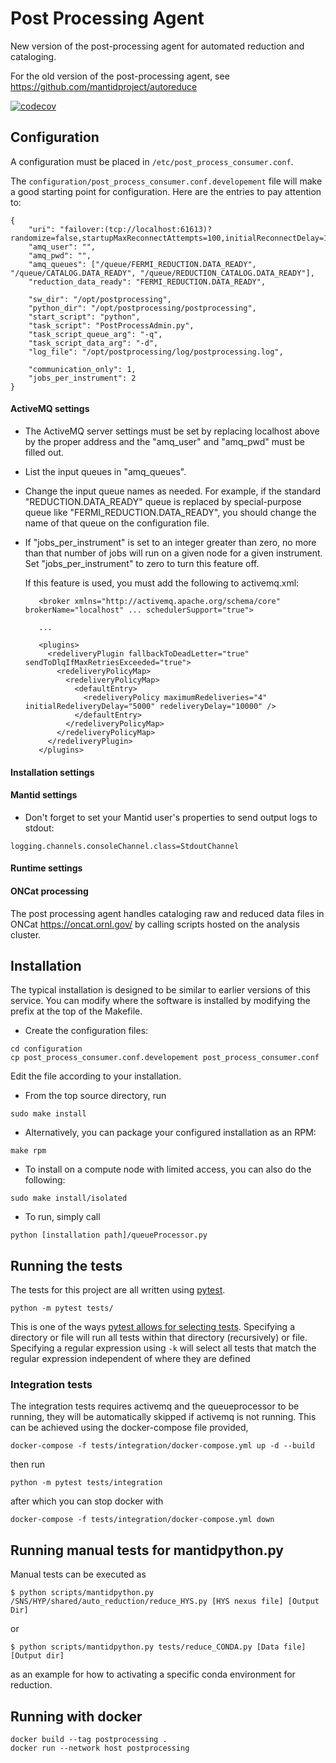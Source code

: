 Post Processing Agent
=====================

New version of the post-processing agent for automated reduction and cataloging.

For the old version of the post-processing agent, see https://github.com/mantidproject/autoreduce


[![codecov](https://codecov.io/github/neutrons/post_processing_agent/graph/badge.svg?token=OYoTSnbmEL)](https://codecov.io/github/neutrons/post_processing_agent)

Configuration
-------------
A configuration must be placed in `/etc/post_process_consumer.conf`.

The `configuration/post_process_consumer.conf.developement` file will make a good starting
point for configuration. Here are the entries to pay attention to:

    {
        "uri": "failover:(tcp://localhost:61613)?randomize=false,startupMaxReconnectAttempts=100,initialReconnectDelay=1000,maxReconnectDelay=5000,maxReconnectAttempts=-1",
        "amq_user": "",
        "amq_pwd": "",
        "amq_queues": ["/queue/FERMI_REDUCTION.DATA_READY", "/queue/CATALOG.DATA_READY", "/queue/REDUCTION_CATALOG.DATA_READY"],
        "reduction_data_ready": "FERMI_REDUCTION.DATA_READY",

        "sw_dir": "/opt/postprocessing",
        "python_dir": "/opt/postprocessing/postprocessing",
        "start_script": "python",
        "task_script": "PostProcessAdmin.py",
        "task_script_queue_arg": "-q",
        "task_script_data_arg": "-d",
        "log_file": "/opt/postprocessing/log/postprocessing.log",

        "communication_only": 1,
        "jobs_per_instrument": 2
    }

#### ActiveMQ settings

   - The ActiveMQ server settings must be set by replacing localhost above
     by the proper address and the "amq_user" and "amq_pwd" must be filled out.
   - List the input queues in "amq_queues".
   - Change the input queue names as needed. For example, if the standard
     "REDUCTION.DATA_READY" queue is replaced by special-purpose queue like
     "FERMI_REDUCTION.DATA_READY", you should change the name of that queue
     on the configuration file.

   - If "jobs_per_instrument" is set to an integer greater than zero, no more than
      that number of jobs will run on a given node for a given instrument.
      Set "jobs_per_instrument" to zero to turn this feature off.

      If this feature is used, you must add the following to activemq.xml:

            <broker xmlns="http://activemq.apache.org/schema/core" brokerName="localhost" ... schedulerSupport="true">

            ...

            <plugins>
              <redeliveryPlugin fallbackToDeadLetter="true" sendToDlqIfMaxRetriesExceeded="true">
                <redeliveryPolicyMap>
                  <redeliveryPolicyMap>
                    <defaultEntry>
                      <redeliveryPolicy maximumRedeliveries="4" initialRedeliveryDelay="5000" redeliveryDelay="10000" />
                    </defaultEntry>
                  </redeliveryPolicyMap>
                </redeliveryPolicyMap>
              </redeliveryPlugin>
            </plugins>

#### Installation settings


#### Mantid settings

   - Don't forget to set your Mantid user's properties to send output logs to stdout:

    logging.channels.consoleChannel.class=StdoutChannel

#### Runtime settings

#### ONCat processing

The post processing agent handles cataloging raw and reduced data files in ONCat https://oncat.ornl.gov/ by
calling scripts hosted on the analysis cluster.


Installation
------------
The typical installation is designed to be similar to earlier versions of this service.
You can modify where the software is installed by modifying the prefix at the top of the Makefile.

   - Create the configuration files:

    cd configuration
    cp post_process_consumer.conf.developement post_process_consumer.conf

   Edit the file according to your installation.

   - From the top source directory, run

    sudo make install

   - Alternatively, you can package your configured installation as an RPM:

    make rpm

   - To install on a compute node with limited access, you can also do the following:

    sudo make install/isolated

   - To run, simply call

    python [installation path]/queueProcessor.py


Running the tests
-----------------

The tests for this project are all written using [pytest](https://docs.pytest.org/en/latest>).

    python -m pytest tests/

This is one of the ways [pytest allows for selecting tests](https://docs.pytest.org/en/latest/usage.html#specifying-tests-selecting-tests).
Specifying a directory or file will run all tests within that directory (recursively) or file.
Specifying a regular expression using ``-k`` will select all tests that match the regular expression independent of where they are defined

### Integration tests

The integration tests requires activemq and the queueprocessor to be running, they will be automatically skipped if activemq is not running. This can be achieved using the docker-compose file provided,

    docker-compose -f tests/integration/docker-compose.yml up -d --build

then run

    python -m pytest tests/integration

after which you can stop docker with

    docker-compose -f tests/integration/docker-compose.yml down


Running manual tests for mantidpython.py
----------------------------------------

Manual tests can be executed as

    $ python scripts/mantidpython.py /SNS/HYP/shared/auto_reduction/reduce_HYS.py [HYS nexus file] [Output Dir]

or

    $ python scripts/mantidpython.py tests/reduce_CONDA.py [Data file]  [Output dir]

as an example for how to activating a specific conda environment for reduction.


Running with docker
-------------------

```shell
docker build --tag postprocessing .
docker run --network host postprocessing
```
